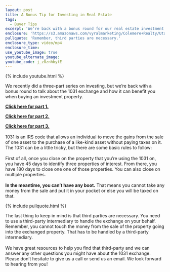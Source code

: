 ```yaml
---
layout: post
title: A Bonus Tip for Investing in Real Estate
tags:
  - Buyer Tips
excerpt: 'We’re back with a bonus round for our real estate investment series! Today, we’ll discuss the 1031 exchange.'
enclosure: 'https://s3.amazonaws.com/vyralmarketing/Colemere+Realty/Utah+Real+Estate+Bonus+Video.mp4'
pullquote: 'Remember, third parties are necessary.'
enclosure_type: video/mp4
enclosure_time:
use_youtube_image: true
youtube_alternate_image:
youtube_code: j_z8znhbytE
---
```



{% include youtube.html %}

We recently did a three-part series on investing, but we’re back with a bonus round to talk about the 1031 exchange and how it can benefit you when buying an investment property.&nbsp;

[**Click here for part 1.**](http://colemererealtyvideoblog.com/considering-an-investment-property-part-1.html)

[**Click here for part 2.**](http://colemererealtyvideoblog.com/considering-an-investment-property-part-2.html)

[**Click here for part 3.**](http://colemererealtyvideoblog.com/considering-an-investment-property-part-3.html)
<br>&nbsp;
<br>1031 is an IRS code that allows an individual to move the gains from the sale of one asset to the purchase of a like-kind asset without paying taxes on it. The 1031 can be a little tricky, but there are some basic rules to follow:&nbsp;
<br>&nbsp;
<br>First of all, once you close on the property that you’re using the 1031 on, you have 45 days to identify three properties of interest. From there, you have 180 days to close one one of those properties. You can also close on multiple properties.&nbsp;
<br>&nbsp;
<br>**In the meantime, you can’t have any boot.** That means you cannot take any money from the sale and put it in your pocket or else you will be taxed on that.

{% include pullquote.html %}&nbsp;

The last thing to keep in mind is that third parties are necessary. You need to use a third-party intermediary to handle the exchange on your behalf. Remember, you cannot touch the money from the sale of the property going into the exchanged property. That has to be handled by a third-party intermediary.&nbsp;
<br>&nbsp;
<br>We have great resources to help you find that third-party and we can answer any other questions you might have about the 1031 exchange. Please don’t hesitate to give us a call or send us an email. We look forward to hearing from you!
